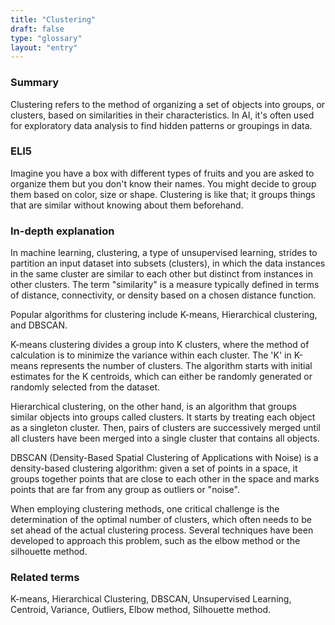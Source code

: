 ```yaml
---
title: "Clustering"
draft: false
type: "glossary"
layout: "entry"
---
```


### Summary

Clustering refers to the method of organizing a set of objects into groups, or clusters, based on similarities in their characteristics. In AI, it's often used for exploratory data analysis to find hidden patterns or groupings in data.

### ELI5

Imagine you have a box with different types of fruits and you are asked to organize them but you don't know their names. You might decide to group them based on color, size or shape. Clustering is like that; it groups things that are similar without knowing about them beforehand.

### In-depth explanation

In machine learning, clustering, a type of unsupervised learning, strides to partition an input dataset into subsets (clusters), in which the data instances in the same cluster are similar to each other but distinct from instances in other clusters. The term "similarity" is a measure typically defined in terms of distance, connectivity, or density based on a chosen distance function.

Popular algorithms for clustering include K-means, Hierarchical clustering, and DBSCAN. 

K-means clustering divides a group into K clusters, where the method of calculation is to minimize the variance within each cluster. The 'K' in K-means represents the number of clusters. The algorithm starts with initial estimates for the K centroids, which can either be randomly generated or randomly selected from the dataset.

Hierarchical clustering, on the other hand, is an algorithm that groups similar objects into groups called clusters. It starts by treating each object as a singleton cluster. Then, pairs of clusters are successively merged until all clusters have been merged into a single cluster that contains all objects.

DBSCAN (Density-Based Spatial Clustering of Applications with Noise) is a density-based clustering algorithm: given a set of points in a space, it groups together points that are close to each other in the space and marks points that are far from any group as outliers or "noise". 

When employing clustering methods, one critical challenge is the determination of the optimal number of clusters, which often needs to be set ahead of the actual clustering process. Several techniques have been developed to approach this problem, such as the elbow method or the silhouette method.

### Related terms

K-means, Hierarchical Clustering, DBSCAN, Unsupervised Learning, Centroid, Variance, Outliers, Elbow method, Silhouette method.

